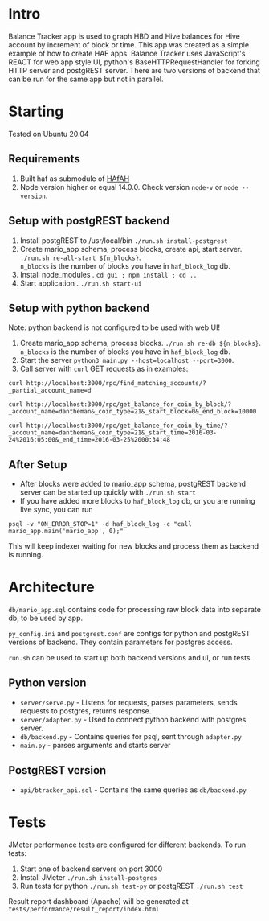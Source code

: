 # Intro

Balance Tracker app is used to graph HBD and Hive balances for Hive account by increment of block or time. This app was created as a simple example of how to create  HAF apps.
Balance Tracker uses JavaScript's REACT for web app style UI, python's BaseHTTPRequestHandler for forking HTTP server and postgREST server. There are two versions of backend that can be run for the same app but not in parallel.


# Starting

Tested on Ubuntu 20.04

## Requirements

1. Built haf as submodule of [HAfAH](https://gitlab.syncad.com/hive/HAfAH/-/tree/develop)
2. Node version higher or equal 14.0.0. Check version `node-v` or `node --version`.

## Setup with postgREST backend

1. Install postgREST to /usr/local/bin `./run.sh install-postgrest`
2. Create mario_app schema, process blocks, create api, start server. `./run.sh re-all-start ${n_blocks}`.<br>
`n_blocks` is the number of blocks you have in `haf_block_log` db.
3. Install node_modules . `cd gui ; npm install ; cd ..`
4. Start application . `./run.sh start-ui`

## Setup with python backend

Note: python backend is not configured to be used with web UI!

1. Create mario_app schema, process blocks. `./run.sh re-db ${n_blocks}`.<br>
`n_blocks` is the number of blocks you have in `haf_block_log` db.
2. Start the server `python3 main.py --host=localhost --port=3000`.
3. Call server with `curl` GET requests as in examples:

```
curl http://localhost:3000/rpc/find_matching_accounts/?_partial_account_name=d
```
```
curl http://localhost:3000/rpc/get_balance_for_coin_by_block/?_account_name=dantheman&_coin_type=21&_start_block=0&_end_block=10000
```
```
curl http://localhost:3000/rpc/get_balance_for_coin_by_time/?_account_name=dantheman&_coin_type=21&_start_time=2016-03-24%2016:05:00&_end_time=2016-03-25%2000:34:48
```

## After Setup

- After blocks were added to mario_app schema, postgREST backend server can be started up quickly with `./run.sh start`
- If you have added more blocks to `haf_block_log` db, or you are running live sync, you can run <br>
```
psql -v "ON_ERROR_STOP=1" -d haf_block_log -c "call mario_app.main('mario_app', 0);"
```
This will keep indexer waiting for new blocks and process them as backend is running.

# Architecture

`db/mario_app.sql` contains code for processing raw block data into separate db, to be used by app.

`py_config.ini` and `postgrest.conf` are configs for python and postgREST versions of backend. They contain parameters for postgres access.

`run.sh` can be used to start up both backend versions and ui, or run tests.

## Python version

- `server/serve.py` - Listens for requests, parses parameters, sends requests to postgres, returns response.
- `server/adapter.py` - Used to connect python backend with postgres server.
- `db/backend.py` - Contains queries for psql, sent through `adapter.py`
- `main.py` - parses arguments and starts server

## PostgREST version

- `api/btracker_api.sql` - Contains the same queries as `db/backend.py`

# Tests

JMeter performance tests are configured for different backends. To run tests:
1. Start one of backend servers on port 3000
2. Install JMeter `./run.sh install-postgres`
3. Run tests for python `./run.sh test-py` or postgREST `./run.sh test`

Result report dashboard (Apache) will be generated at `tests/performance/result_report/index.html`
